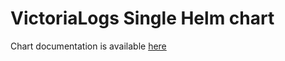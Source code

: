 # VictoriaLogs Single Helm chart

Chart documentation is available [here](https://docs.victoriametrics.com/helm/victoria-logs-single/)
